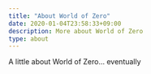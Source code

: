 ```yaml
---
title: "About World of Zero"
date: 2020-01-04T23:58:33+09:00
description: More about World of Zero
type: about
---
```


A little about World of Zero... eventually